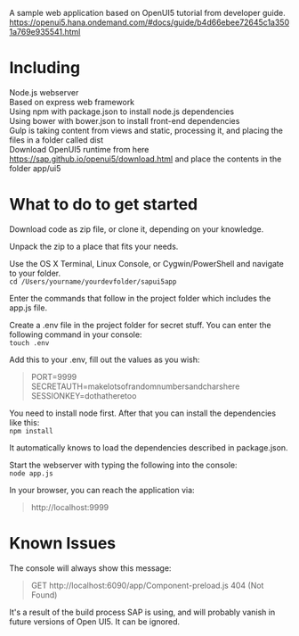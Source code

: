 A sample web application based on OpenUI5 tutorial from developer guide.  
https://openui5.hana.ondemand.com/#docs/guide/b4d66ebee72645c1a3501a769e935541.html

Including
===
Node.js webserver  
Based on express web framework  
Using npm with package.json to install node.js dependencies  
Using bower with bower.json to install front-end dependencies  
Gulp is taking content from views and static, processing it, and placing the files in a folder called dist  
Download OpenUI5 runtime from here https://sap.github.io/openui5/download.html and place the contents in the folder app/ui5  

What to do to get started
===
Download code as zip file, or clone it, depending on your knowledge.  

Unpack the zip to a place that fits your needs.  

Use the OS X Terminal, Linux Console, or Cygwin/PowerShell and navigate to your folder.  
```cd /Users/yourname/yourdevfolder/sapui5app```

Enter the commands that follow in the project folder which includes the app.js file.  

Create a .env file in the project folder for secret stuff. You can enter the following command in your console:  
```touch .env```

Add this to your .env, fill out the values as you wish:  
>PORT=9999  
>SECRETAUTH=makelotsofrandomnumbersandcharshere  
>SESSIONKEY=dothatheretoo

You need to install node first. After that you can install the dependencies like this:  
```npm install```

It automatically knows to load the dependencies described in package.json.  

Start the webserver with typing the following into the console:  
```node app.js```

In your browser, you can reach the application via:  
>http://localhost:9999

Known Issues  
===
The console will always show this message:  
>GET http://localhost:6090/app/Component-preload.js 404 (Not Found)

It's a result of the build process SAP is using, and will probably vanish in future versions of Open UI5. It can be ignored.
